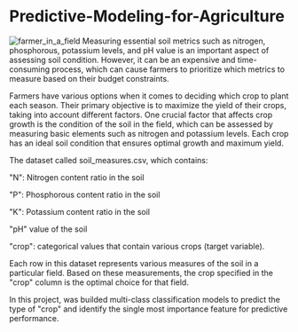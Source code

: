 # Predictive-Modeling-for-Agriculture
![farmer_in_a_field](https://github.com/user-attachments/assets/2b2dcabf-9dc5-44e0-8a1c-12e594855c6e)
Measuring essential soil metrics such as nitrogen, phosphorous, potassium levels, and pH value is an important aspect of assessing soil condition. However, it can be an expensive and time-consuming process, which can cause farmers to prioritize which metrics to measure based on their budget constraints.

Farmers have various options when it comes to deciding which crop to plant each season. Their primary objective is to maximize the yield of their crops, taking into account different factors. One crucial factor that affects crop growth is the condition of the soil in the field, which can be assessed by measuring basic elements such as nitrogen and potassium levels. Each crop has an ideal soil condition that ensures optimal growth and maximum yield.

The dataset called soil_measures.csv, which contains:

"N": Nitrogen content ratio in the soil

"P": Phosphorous content ratio in the soil

"K": Potassium content ratio in the soil

"pH" value of the soil

"crop": categorical values that contain various crops (target variable).

Each row in this dataset represents various measures of the soil in a particular field. Based on these measurements, the crop specified in the "crop" column is the optimal choice for that field.

In this project, was builded multi-class classification models to predict the type of "crop" and identify the single most importance feature for predictive performance.

